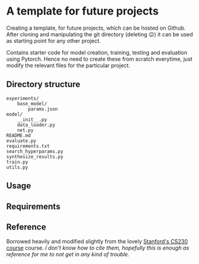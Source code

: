 # A template for future projects

Creating a template, for future projects, which can be hosted on Github. After cloning and manipulating the git directory (deleting :wink:) it can be used as starting point for any other project.

Contains starter code for model creation, training, testing and evaluation using Pytorch. Hence no need to create these from scratch everytime, just modify the relevant files for the particular project.

## Directory structure
```
experiments/
    base_model/
        params.json
model/
    __init__.py
    data_loader.py
    net.py
README.md
evaluate.py
requirements.txt
search_hyperparams.py
synthesize_results.py
train.py
utils.py
```

## Usage


## Requirements


## Reference
Borrowed heavily and modified slightly from the lovely [Stanford's CS230 course](https://github.com/cs230-stanford "Stanford's deep learning course") course.
*I don't know how to cite them, hopefully this is enough as reference for me to not get in any kind of trouble.*
